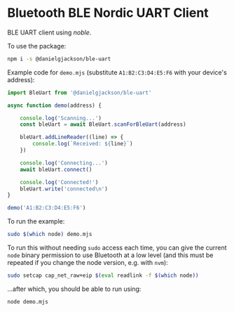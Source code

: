 # Bluetooth BLE Nordic UART Client

BLE UART client using *noble*.

To use the package:

```bash
npm i -s @danielgjackson/ble-uart
```

Example code for `demo.mjs` (substitute `A1:B2:C3:D4:E5:F6` with your device's address):

```javascript
import BleUart from '@danielgjackson/ble-uart'

async function demo(address) {

    console.log('Scanning...')
    const bleUart = await BleUart.scanForBleUart(address)

    bleUart.addLineReader((line) => {
        console.log(`Received: ${line}`)
    })

    console.log('Connecting...')
    await bleUart.connect()

    console.log('Connected!')
    bleUart.write('connected\n')
}

demo('A1:B2:C3:D4:E5:F6')
```

To run the example:

```bash
sudo $(which node) demo.mjs
```

To run this without needing `sudo` access each time, you can give the current `node` binary permission to use Bluetooth at a low level (and this must be repeated if you change the node version, e.g. with `nvm`):

```bash
sudo setcap cap_net_raw+eip $(eval readlink -f $(which node))
```

...after which, you should be able to run using:

```bash
node demo.mjs
```
